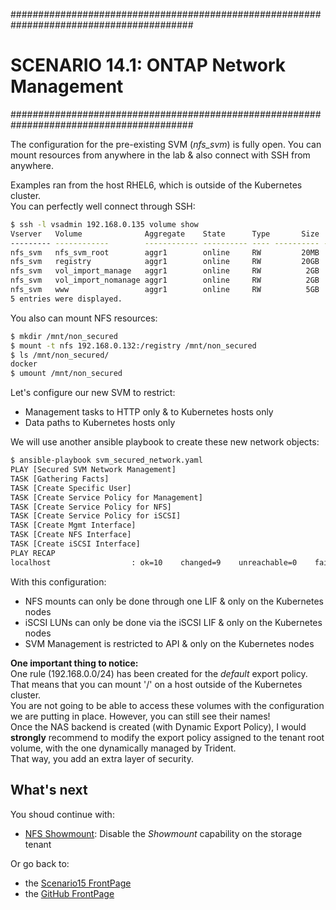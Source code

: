 #########################################################################################
# SCENARIO 14.1: ONTAP Network Management
#########################################################################################  

The configuration for the pre-existing SVM (_nfs_svm_) is fully open. You can mount resources from anywhere in the lab & also connect with SSH from anywhere.  

Examples ran from the host RHEL6, which is outside of the Kubernetes cluster.  
You can perfectly well connect through SSH:

```bash
$ ssh -l vsadmin 192.168.0.135 volume show
Vserver   Volume              Aggregate    State      Type       Size  Available Used%
--------- ------------        ------------ ---------- ---- ---------- ---------- -----
nfs_svm   nfs_svm_root        aggr1        online     RW         20MB    17.10MB   10%
nfs_svm   registry            aggr1        online     RW         20GB    18.93GB    0%
nfs_svm   vol_import_manage   aggr1        online     RW          2GB     1.90GB    0%
nfs_svm   vol_import_nomanage aggr1        online     RW          2GB     1.90GB    0%
nfs_svm   www                 aggr1        online     RW          5GB     4.75GB    0%
5 entries were displayed.
```

You also can mount NFS resources:

```bash
$ mkdir /mnt/non_secured
$ mount -t nfs 192.168.0.132:/registry /mnt/non_secured
$ ls /mnt/non_secured/
docker
$ umount /mnt/non_secured
```

Let's configure our new SVM to restrict:

- Management tasks to HTTP only & to Kubernetes hosts only
- Data paths to Kubernetes hosts only

We will use another ansible playbook to create these new network objects:

```bash
$ ansible-playbook svm_secured_network.yaml
PLAY [Secured SVM Network Management]
TASK [Gathering Facts]
TASK [Create Specific User]
TASK [Create Service Policy for Management]
TASK [Create Service Policy for NFS]
TASK [Create Service Policy for iSCSI]
TASK [Create Mgmt Interface]
TASK [Create NFS Interface]
TASK [Create iSCSI Interface]
PLAY RECAP
localhost                  : ok=10    changed=9    unreachable=0    failed=0    skipped=0    rescued=0    ignored=0
```

With this configuration:

- NFS mounts can only be done through one LIF & only on the Kubernetes nodes
- iSCSI LUNs can only be done via the iSCSI LIF & only on the Kubernetes nodes
- SVM Management is restricted to API & only on the Kubernetes nodes  

**One important thing to notice:**  
One rule (192.168.0.0/24) has been created for the _default_ export policy.  
That means that you can mount '/' on a host outside of the Kubernetes cluster.  
You are not going to be able to access these volumes with the configuration we are putting in place. However, you can still see their names!  
Once the NAS backend is created (with Dynamic Export Policy), I would **strongly** recommend to modify the export policy assigned to the tenant root volume, with the one dynamically managed by Trident.  
That way, you add an extra layer of security.  


## What's next

You shoud continue with:

- [NFS Showmount](../2_NFS_Showmount): Disable the _Showmount_ capability on the storage tenant

Or go back to:

- the [Scenario15 FrontPage](../)
- the [GitHub FrontPage](https://github.com/YvosOnTheHub/LabNetApp)
